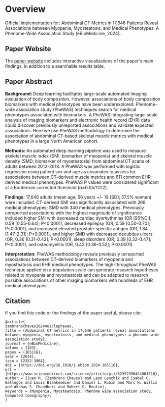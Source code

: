 # Overview
Official implementation for: Abdominal CT Metrics in 17,646 Patients Reveal Associations between Myopenia, Myosteatosis, and Medical Phenotypes: A Phenome-Wide Association Study (eBioMedicine, 2024).

## Paper Website

The [paper website](https://musclephewas.github.io) includes interactive visualizations of the paper's main findings, in addition to a searchable results table.

## Paper Abstract

**Background:** Deep learning facilitates large-scale automated imaging evaluation of body composition. However, associations of body composition biomarkers with medical phenotypes have been underexplored. Phenome-wide association study (PheWAS) techniques search for medical phenotypes associated with biomarkers. A PheWAS integrating large-scale analysis of imaging biomarkers and electronic health record (EHR) data could discover previously unreported associations and validate expected associations. Here we use PheWAS methodology to determine the association of abdominal CT-based skeletal muscle metrics with medical phenotypes in a large North American cohort.

**Methods:** An automated deep learning pipeline was used to measure skeletal muscle index (SMI; biomarker of myopenia) and skeletal muscle density (SMD; biomarker of myosteatosis) from abdominal CT scans of adults between 2012-2018. A PheWAS was performed with logistic regression using patient sex and age as covariates to assess for associations between CT-derived muscle metrics and 611 common EHR-derived medical phenotypes. PheWAS P values were considered significant at a Bonferroni corrected threshold (α=0.05/1222).

**Findings:** 17,646 adults (mean age, 56 years +/- 19 [SD]; 57.5% women) were included. CT-derived SMI was significantly associated with 268 medical phenotypes; SMD with 340 medical phenotypes. Previously unreported associations with the highest magnitude of significance included higher SMI with decreased cardiac dysrhythmias (OR [95%CI], 0.59 [0.55-0.64]; P<0.0001), decreased epilepsy (OR, 0.59 [0.50-0.70]; P<0.0001), and increased elevated prostate-specific antigen (OR, 1.84 [1.47-2.31]; P<0.0001), and higher SMD with decreased decubitus ulcers (OR, 0.36 [0.31-0.42]; P<0.0001), sleep disorders (OR, 0.39 [0.32-0.47]; P<0.0001), and osteomyelitis (OR, 0.43 [0.36-0.52]; P<0.0001).

**Interpretation:** PheWAS methodology reveals previously unreported associations between CT-derived biomarkers of myopenia and myosteatosis and EHR medical phenotypes. The high-throughput PheWAS technique applied on a population scale can generate research hypotheses related to myopenia and myosteatosis and can be adapted to research possible associations of other imaging biomarkers with hundreds of EHR medical phenotypes.

## Citation

If you find this code or the findings of the paper useful, please cite:

```
@article{
zambranochaves2024musclephewas,
title = {Abdominal CT metrics in 17,646 patients reveal associations between myopenia, myosteatosis, and medical phenotypes: a phenome-wide association study},
journal = {eBioMedicine},
volume = {103},
pages = {105116},
year = {2024},
issn = {2352-3964},
doi = {https://doi.org/10.1016/j.ebiom.2024.105116},
url = {https://www.sciencedirect.com/science/article/pii/S2352396424001518},
author = {Juan M. {Zambrano Chaves} and Leon Lenchik and Isabel O. Gallegos and Louis Blankemeier and Daniel L. Rubin and Marc H. Willis and Akshay S. Chaudhari and Robert D. Boutin},
keywords = {Myopenia, Myosteatosis, Phenome wide association study, Computed tomography},
}
```
